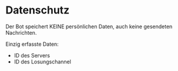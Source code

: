 # Datenschutz

Der Bot speichert KEINE persönlichen Daten, auch keine gesendeten Nachrichten.

Einzig erfasste Daten:
- ID des Servers
- ID des Losungschannel
